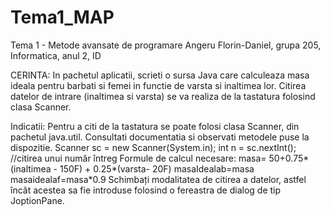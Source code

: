 # Tema1_MAP
Tema 1 - Metode avansate de programare
Angeru Florin-Daniel, grupa 205,
Informatica, anul 2, ID

CERINTA:
In pachetul aplicatii, scrieti o sursa Java care calculeaza masa ideala pentru barbati si femei in functie de varsta si inaltimea lor. 
Citirea datelor de intrare (inaltimea si varsta) se va realiza de la tastatura folosind clasa Scanner.

Indicatii:
Pentru a citi de la tastatura se poate folosi clasa Scanner, din pachetul java.util.
Consultati documentatia si observati metodele puse la dispozitie.
Scanner sc = new Scanner(System.in);
int n = sc.nextInt(); //citirea unui număr întreg
Formule de calcul necesare:
masa= 50+0.75*(inaltimea - 150F) + 0.25*(varsta- 20F)
masaIdealab=masa
masaidealaf=masa*0.9
Schimbați modalitatea de citirea a datelor, astfel încât acestea sa fie introduse folosind o fereastra de dialog de tip JoptionPane.